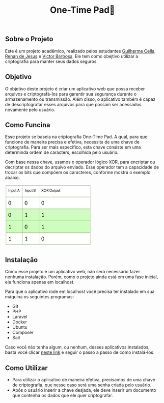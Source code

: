<h1 style="text-align:center;">One-Time Pad🔐</h1>

<br>

## Sobre o Projeto

 Este é um projeto acadêmico, realizado pelos estudantes [Guilherme Cella](https://github.com/guiCella), [Renan de Jesus](https://github.com/Renan-de-jesus) e [Victor Barbosa](https://github.com/victorbsad). Ele tem como obejtivo utilizar a criptografia para manter seus dados seguros.

## Objetivo

O objetivo deste projeto é criar um aplicativo web que possa receber arquivos e criptografá-los para garantir sua segurança durante o armazenamento ou transmissão. Além disso, o aplicativo também é capaz de descriptografar esses arquivos para que possam ser acessados novamente pelo usuário.


## Como Funcina

Esse projeto se baseia na criptografia One-Time Pad. A qual, para que funcione de maneira precisa e efetiva, necessita de uma chave de criptografia. Para ser mais especifico, esta chave consiste em uma determinda ordem de caracters, escolhida pelo usuário.

Com base nessa chave, usamos o operador lógico XOR, para encriptar ou decriptar os dados do arquivo enviado. Esse operador tem a capacidade de trocar os bits que compõem os caracteres, conforme mostra o exemplo abaixo.

<img src="./Items/xor.png" alt="Exemplo XOR" width="280px" height="200px">

## Instalação

Como esse projeto é um aplicativo web, não será necessario fazer nenhuma instalação. Porém, como o projeto ainda está em uma fase inicial, ele funciona apenas em localhost.

Para que o aplicativo rode em localhost você precisa ter instalado em sua máquina os seguintes programas:

- Git
- PHP
- Laravel
- Docker
- Ubuntu
- Composer
- Sail

Caso você não tenha algum, ou nenhum, desses aplicativos instalados, basta você clicar [neste link](Items/passo-a-passo.md) e seguir o passo a passo de como instalá-los.

## Como Utilizar 

- Para utilizar o aplicativo de maneira efetiva, precisamos de uma chave de criptografia, que nesse caso será uma senha criada pelo usuário. 
- Após o usuário inserir a chave desjada, ele deve inserir um documento que contenha os dados que ele quer criptografar.